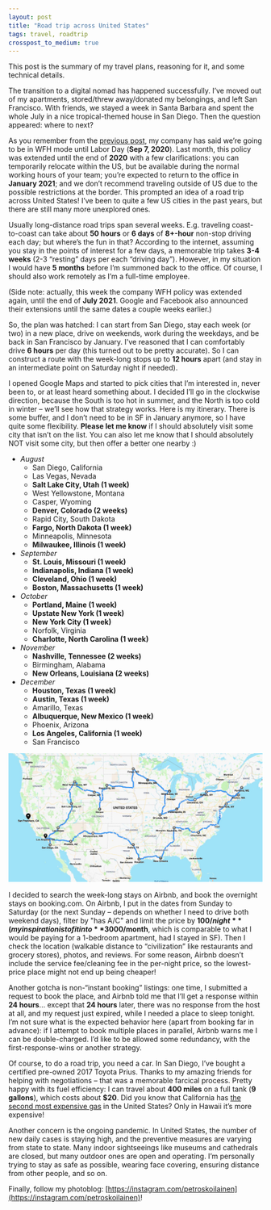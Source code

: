 ```yaml
---
layout: post
title: "Road trip across United States"
tags: travel, roadtrip
crosspost_to_medium: true
---
```


This post is the summary of my travel plans, reasoning for it, and some technical details.

The transition to a digital nomad has happened successfully. I’ve moved out of my apartments, stored/threw away/donated my belongings, and left San Francisco. With friends, we stayed a week in Santa Barbara and spent the whole July in a nice tropical-themed house in San Diego. Then the question appeared: where to next?

As you remember from the [previous post](https://sergey.party/2020/06/14/digital-nomad.html), my company has said we’re going to be in WFH mode until Labor Day (**Sep 7, 2020**). Last month, this policy was extended until the end of **2020** with a few clarifications: you can temporarily relocate within the US, but be available during the normal working hours of your team; you’re expected to return to the office in **January 2021**; and we don’t recommend traveling outside of US due to the possible restrictions at the border. This prompted an idea of a road trip across United States! I’ve been to quite a few US cities in the past years, but there are still many more unexplored ones.

Usually long-distance road trips span several weeks. E.g. traveling coast-to-coast can take about **50 hours** or **6 days** of **8+-hour** non-stop driving each day; but where’s the fun in that? According to the internet, assuming you stay in the points of interest for a few days, a memorable trip takes **3-4 weeks** (2-3 “resting” days per each “driving day”). However, in my situation I would have **5 months** before I’m summoned back to the office. Of course, I should also work remotely as I’m a full-time employee.

(Side note: actually, this week the company WFH policy was extended again, until the end of **July 2021**. Google and Facebook also announced their extensions until the same dates a couple weeks earlier.)

So, the plan was hatched: I can start from San Diego, stay each week (or two) in a new place, drive on weekends, work during the weekdays, and be back in San Francisco by January. I've reasoned that I can comfortably drive **6 hours** per day (this turned out to be pretty accurate). So I can construct a route with the week-long stops up to **12 hours** apart (and stay in an intermediate point on Saturday night if needed).

I opened Google Maps and started to pick cities that I’m interested in, never been to, or at least heard something about. I decided I’ll go in the clockwise direction, because the South is too hot in summer, and the North is too cold in winter – we’ll see how that strategy works. Here is my itinerary. There is some buffer, and I don’t need to be in SF in January anymore, so I have quite some flexibility. **Please let me know** if I should absolutely visit some city that isn’t on the list. You can also let me know that I should absolutely NOT visit some city, but then offer a better one nearby :)

- *August*
  - San Diego, California
  - Las Vegas, Nevada
  - **Salt Lake City, Utah (1 week)**
  - West Yellowstone, Montana
  - Casper, Wyoming
  - **Denver, Colorado (2 weeks)**
  - Rapid City, South Dakota
  - **Fargo, North Dakota (1 week)**
  - Minneapolis, Minnesota
  - **Milwaukee, Illinois (1 week)**
- *September*
  - **St. Louis, Missouri (1 week)**
  - **Indianapolis, Indiana (1 week)**
  - **Cleveland, Ohio (1 week)**
  - **Boston, Massachusetts (1 week)**
- *October*
  - **Portland, Maine (1 week)**
  - **Upstate New York (1 week)**
  - **New York City (1 week)**
  - Norfolk, Virginia
  - **Charlotte, North Carolina (1 week)**
- *November*
  - **Nashville, Tennessee (2 weeks)**
  - Birmingham, Alabama
  - **New Orleans, Louisiana (2 weeks)**
- *December*
  - **Houston, Texas (1 week)**
  - **Austin, Texas (1 week)**
  - Amarillo, Texas
  - **Albuquerque, New Mexico (1 week)**
  - Phoenix, Arizona
  - **Los Angeles, California (1 week)**
  - San Francisco

![Map of the trip](/assets/20200814-roadtrip-map.jpg)

I decided to search the week-long stays on Airbnb, and book the overnight stays on booking.com. On Airbnb, I put in the dates from Sunday to Saturday (or the next Sunday – depends on whether I need to drive both weekend days), filter by "has A/C" and limit the price by **$100/night** (my inspiration is to fit into **$3000/month**, which is comparable to what I would be paying for a 1-bedroom apartment, had I stayed in SF). Then I check the location (walkable distance to “civilization” like restaurants and grocery stores), photos, and reviews. For some reason, Airbnb doesn’t include the service fee/cleaning fee in the per-night price, so the lowest-price place might not end up being cheaper!

Another gotcha is non-“instant booking” listings: one time, I submitted a request to book the place, and Airbnb told me that I’ll get a response within **24 hours**… except that **24 hours** later, there was no response from the host at all, and my request just expired, while I needed a place to sleep tonight. I’m not sure what is the expected behavior here (apart from booking far in advance): if I attempt to book multiple places in parallel, Airbnb warns me I can be double-charged. I’d like to be allowed some redundancy, with the first-response-wins or another strategy.

Of course, to do a road trip, you need a car. In San Diego, I’ve bought a certified pre-owned 2017 Toyota Prius. Thanks to my amazing friends for helping with negotiations – that was a memorable farcical process. Pretty happy with its fuel efficiency: I can travel about **400 miles** on a full tank (**9 gallons**), which costs about **$20**. Did you know that California has [the second most expensive gas](https://gasprices.aaa.com/) in the United States? Only in Hawaii it’s more expensive!

Another concern is the ongoing pandemic. In United States, the number of new daily cases is staying high, and the preventive measures are varying from state to state. Many indoor sightseeings like museums and cathedrals are closed, but many outdoor ones are open and operating. I’m personally trying to stay as safe as possible, wearing face covering, ensuring distance from other people, and so on.

Finally, follow my photoblog: [https://instagram.com/petroskoilainen](https://instagram.com/petroskoilainen)!
